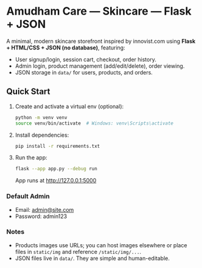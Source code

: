 # Amudham Care — Skincare — Flask + JSON

A minimal, modern skincare storefront inspired by innovist.com using **Flask + HTML/CSS + JSON (no database)**, featuring:
- User signup/login, session cart, checkout, order history.
- Admin login, product management (add/edit/delete), order viewing.
- JSON storage in `data/` for users, products, and orders.

## Quick Start
1. Create and activate a virtual env (optional):
   ```bash
   python -m venv venv
   source venv/bin/activate  # Windows: venv\Scripts\activate
   ```

2. Install dependencies:
   ```bash
   pip install -r requirements.txt
   ```

3. Run the app:
   ```bash
   flask --app app.py --debug run
   ```
   App runs at http://127.0.0.1:5000

### Default Admin
- Email: admin@site.com
- Password: admin123

### Notes
- Products images use URLs; you can host images elsewhere or place files in `static/img` and reference `/static/img/...`.
- JSON files live in `data/`. They are simple and human-editable.
